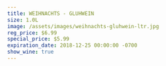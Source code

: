 ```yaml
---
title: WEIHNACHTS - GLUHWEIN
size: 1.0L
image: /assets/images/weihnachts-gluhwein-ltr.jpg
reg_price: $6.99
special_price: $5.99
expiration_date: 2018-12-25 00:00:00 -0700
show_wine: true
---
```


